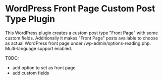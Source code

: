 # WordPress Front Page Custom Post Type Plugin

This WordPress plugin creates a custom post type "Front Page" with some custom fields. Additionally it makes "Front Page" posts available to choose as actual WordPress front page under /wp-admin/options-reading.php. Multi-language support enabled.

TODO:

- add option to set as front page
- add custom fields

